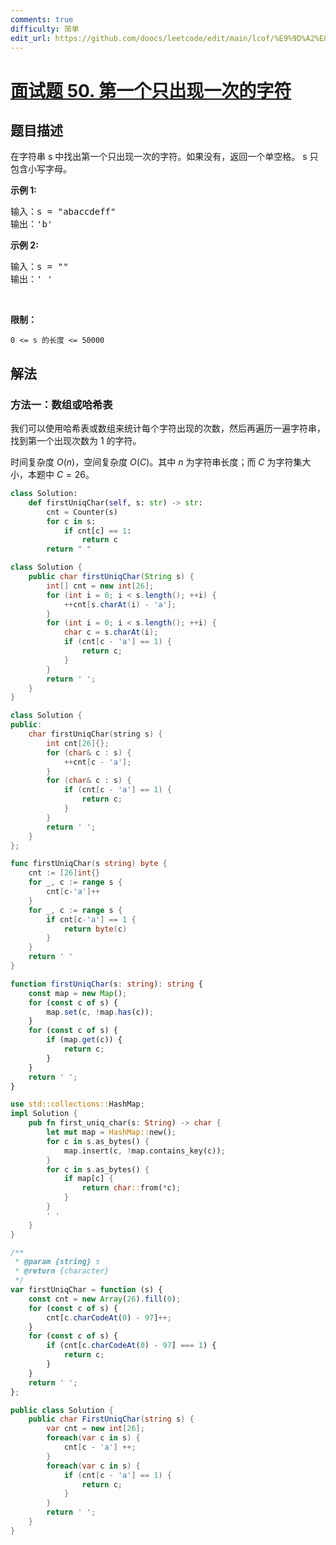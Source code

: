 ```yaml
---
comments: true
difficulty: 简单
edit_url: https://github.com/doocs/leetcode/edit/main/lcof/%E9%9D%A2%E8%AF%95%E9%A2%9850.%20%E7%AC%AC%E4%B8%80%E4%B8%AA%E5%8F%AA%E5%87%BA%E7%8E%B0%E4%B8%80%E6%AC%A1%E7%9A%84%E5%AD%97%E7%AC%A6/README.md
---
```


<!-- problem:start -->

# [面试题 50. 第一个只出现一次的字符](https://leetcode.cn/problems/di-yi-ge-zhi-chu-xian-yi-ci-de-zi-fu-lcof/)

## 题目描述

<!-- description:start -->

<p>在字符串 s 中找出第一个只出现一次的字符。如果没有，返回一个单空格。 s 只包含小写字母。</p>

<p><strong>示例 1:</strong></p>

<pre>
输入：s = "abaccdeff"
输出：'b'
</pre>

<p><strong>示例 2:</strong></p>

<pre>
输入：s = "" 
输出：' '
</pre>

<p>&nbsp;</p>

<p><strong>限制：</strong></p>

<p><code>0 &lt;= s 的长度 &lt;= 50000</code></p>

<!-- description:end -->

## 解法

<!-- solution:start -->

### 方法一：数组或哈希表

我们可以使用哈希表或数组来统计每个字符出现的次数，然后再遍历一遍字符串，找到第一个出现次数为 $1$ 的字符。

时间复杂度 $O(n)$，空间复杂度 $O(C)$。其中 $n$ 为字符串长度；而 $C$ 为字符集大小，本题中 $C=26$。

<!-- tabs:start -->

```python
class Solution:
    def firstUniqChar(self, s: str) -> str:
        cnt = Counter(s)
        for c in s:
            if cnt[c] == 1:
                return c
        return " "
```

```java
class Solution {
    public char firstUniqChar(String s) {
        int[] cnt = new int[26];
        for (int i = 0; i < s.length(); ++i) {
            ++cnt[s.charAt(i) - 'a'];
        }
        for (int i = 0; i < s.length(); ++i) {
            char c = s.charAt(i);
            if (cnt[c - 'a'] == 1) {
                return c;
            }
        }
        return ' ';
    }
}
```

```cpp
class Solution {
public:
    char firstUniqChar(string s) {
        int cnt[26]{};
        for (char& c : s) {
            ++cnt[c - 'a'];
        }
        for (char& c : s) {
            if (cnt[c - 'a'] == 1) {
                return c;
            }
        }
        return ' ';
    }
};
```

```go
func firstUniqChar(s string) byte {
	cnt := [26]int{}
	for _, c := range s {
		cnt[c-'a']++
	}
	for _, c := range s {
		if cnt[c-'a'] == 1 {
			return byte(c)
		}
	}
	return ' '
}
```

```ts
function firstUniqChar(s: string): string {
    const map = new Map();
    for (const c of s) {
        map.set(c, !map.has(c));
    }
    for (const c of s) {
        if (map.get(c)) {
            return c;
        }
    }
    return ' ';
}
```

```rust
use std::collections::HashMap;
impl Solution {
    pub fn first_uniq_char(s: String) -> char {
        let mut map = HashMap::new();
        for c in s.as_bytes() {
            map.insert(c, !map.contains_key(c));
        }
        for c in s.as_bytes() {
            if map[c] {
                return char::from(*c);
            }
        }
        ' '
    }
}
```

```js
/**
 * @param {string} s
 * @return {character}
 */
var firstUniqChar = function (s) {
    const cnt = new Array(26).fill(0);
    for (const c of s) {
        cnt[c.charCodeAt(0) - 97]++;
    }
    for (const c of s) {
        if (cnt[c.charCodeAt(0) - 97] === 1) {
            return c;
        }
    }
    return ' ';
};
```

```cs
public class Solution {
    public char FirstUniqChar(string s) {
        var cnt = new int[26];
        foreach(var c in s) {
            cnt[c - 'a'] ++;
        }
        foreach(var c in s) {
            if (cnt[c - 'a'] == 1) {
                return c;
            }
        }
        return ' ';
    }
}
```

<!-- tabs:end -->

<!-- solution:end -->

<!-- problem:end -->
